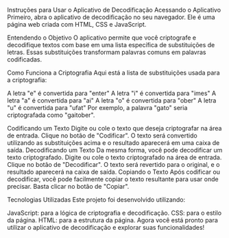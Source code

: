 Instruções para Usar o Aplicativo de Decodificação
Acessando o Aplicativo
Primeiro, abra o aplicativo de decodificação no seu navegador. Ele é uma página web criada com HTML, CSS e JavaScript.

Entendendo o Objetivo
O aplicativo permite que você criptografe e decodifique textos com base em uma lista específica de substituições de letras. Essas substituições transformam palavras comuns em palavras codificadas.

Como Funciona a Criptografia
Aqui está a lista de substituições usada para a criptografia:

A letra "e" é convertida para "enter"
A letra "i" é convertida para "imes"
A letra "a" é convertida para "ai"
A letra "o" é convertida para "ober"
A letra "u" é convertida para "ufat"
Por exemplo, a palavra "gato" seria criptografada como "gaitober".

Codificando um Texto
Digite ou cole o texto que deseja criptografar na área de entrada.
Clique no botão de "Codificar". O texto será convertido utilizando as substituições acima e o resultado aparecerá em uma caixa de saída.
Decodificando um Texto
Da mesma forma, você pode decodificar um texto criptografado. Digite ou cole o texto criptografado na área de entrada.
Clique no botão de "Decodificar". O texto será revertido para o original, e o resultado aparecerá na caixa de saída.
Copiando o Texto
Após codificar ou decodificar, você pode facilmente copiar o texto resultante para usar onde precisar. Basta clicar no botão de "Copiar".

Tecnologias Utilizadas
Este projeto foi desenvolvido utilizando:

JavaScript: para a lógica de criptografia e decodificação.
CSS: para o estilo da página.
HTML: para a estrutura da página.
Agora você está pronto para utilizar o aplicativo de decodificação e explorar suas funcionalidades!
